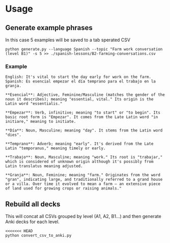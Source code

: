 # Usage

## Generate example phrases

In this case 5 examples will be saved to a tab sperated CSV

```
python generate.py --language Spanish --topic "Farm work conversation (level B1)" -s 5 >> ./spanish-lessons/B2-farming-conversations.csv
```

### Example

```
English: It's vital to start the day early for work on the farm.
Spanish: Es esencial empezar el día temprano para el trabajo en la granja.

**Esencial**: Adjective, Feminine/Masculine (matches the gender of the noun it describes); meaning "essential, vital." Its origin is the Latin word "essentialis."

**Empezar**: Verb, infinitive; meaning "to start" or "to begin". Its basic root form is "Empezar". It comes from the Late Latin word "in initiare," meaning to initiate.

**Día**: Noun, Masculine; meaning "day". It stems from the Latin word "dies".

**Temprano**: Adverb; meaning "early". It's derived from the Late Latin "temporanus," meaning timely or early.
 
**Trabajo**: Noun, Masculine; meaning "work." Its root is "trabajar," which is considered of unknown origin although it's possibly from Latin translatus meaning adjusted.

**Granja**: Noun, Feminine; meaning "farm." Originates from the word "gran", indicating large, and traditionally referred to a grand house or a villa. Over time it evolved to mean a farm — an extensive piece of land used for growing crops or raising animals."
```

## Rebuild all decks

This will concat all CSVs grouped by level (A1, A2, B1...) and then generate Anki decks for each level.
```
<<<<<<< HEAD
python convert_csv_to_anki.py
```

